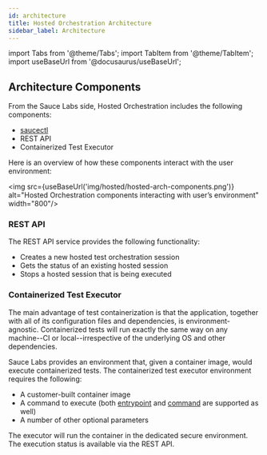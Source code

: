 ```yaml
---
id: architecture
title: Hosted Orchestration Architecture
sidebar_label: Architecture
---
```


import Tabs from '@theme/Tabs';
import TabItem from '@theme/TabItem';
import useBaseUrl from '@docusaurus/useBaseUrl';


## Architecture Components

From the Sauce Labs side, Hosted Orchestration includes the following components:

  * [saucectl](/dev/cli/saucectl)
  * REST API
  * Containerized Test Executor

Here is an overview of how these components interact with the user environment:

<img src={useBaseUrl('img/hosted/hosted-arch-components.png')} alt="Hosted Orchestration components interacting with user’s environment" width="800"/>

### REST API

The REST API service provides the following functionality:

  * Creates a new hosted test orchestration session
  * Gets the status of an existing hosted session
  * Stops a hosted session that is being executed

### Containerized Test Executor

The main advantage of test containerization is that the application, together with all of its configuration files and dependencies, is environment-agnostic. Containerized tests will run exactly the same way on any machine--CI or local--irrespective of the underlying OS and other dependencies.

Sauce Labs provides an environment that, given a container image, would execute containerized tests.
The containerized test executor environment requires the following:

  * A customer-built container image
  * A command to execute (both [entrypoint](https://docs.docker.com/engine/reference/builder/#entrypoint) and [command](https://docs.docker.com/engine/reference/builder/#cmd) are supported as well)
  * A number of other optional parameters

The executor will run the container in the dedicated secure environment. The execution status is available via the REST API.
